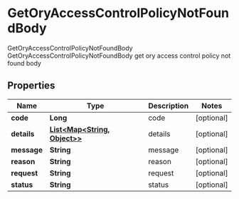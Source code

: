 

# GetOryAccessControlPolicyNotFoundBody

GetOryAccessControlPolicyNotFoundBody GetOryAccessControlPolicyNotFoundBody get ory access control policy not found body
## Properties

Name | Type | Description | Notes
------------ | ------------- | ------------- | -------------
**code** | **Long** | code |  [optional]
**details** | [**List&lt;Map&lt;String, Object&gt;&gt;**](Map.md) | details |  [optional]
**message** | **String** | message |  [optional]
**reason** | **String** | reason |  [optional]
**request** | **String** | request |  [optional]
**status** | **String** | status |  [optional]



